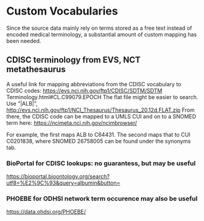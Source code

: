 # Custom Vocabularies

Since the source data mainly rely on terms stored as a free text instead of encoded medical terminology, a substantial amount of custom mapping has been needed.

## CDISC terminology from EVS, NCT metathesaurus
A useful link for mapping abbreviations from the CDISC vocabulary to CDISC codes: https://evs.nci.nih.gov/ftp1/CDISC/SDTM/SDTM Terminology.html#CL.C99079.EPOCH
The flat file might be easier to search. Use "|ALB|",  http://evs.nci.nih.gov/ftp1/NCI_Thesaurus/Thesaurus_20.12d.FLAT.zip
From there, the CDISC code can be mapped to a UMLS CUI and on to a SNOMED term here: https://ncimeta.nci.nih.gov/ncimbrowser/

For example, the first maps ALB to C64431. The second maps that to CUI C0201838, where SNOMED 26758005 can be found under the synonyms tab.


### BioPortal for CDISC lookups: no guarantess, but may be useful
https://bioportal.bioontology.org/search?utf8=%E2%9C%93&query=albumin&button=

### PHOEBE for ODHSI network term occurence may also be useful
https://data.ohdsi.org/PHOEBE/ 

